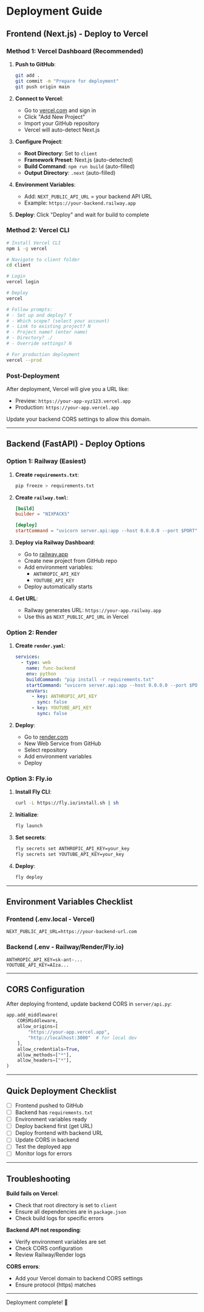# Deployment Guide

## Frontend (Next.js) - Deploy to Vercel

### Method 1: Vercel Dashboard (Recommended)

1. **Push to GitHub**:
   ```bash
   git add .
   git commit -m "Prepare for deployment"
   git push origin main
   ```

2. **Connect to Vercel**:
   - Go to [vercel.com](https://vercel.com) and sign in
   - Click "Add New Project"
   - Import your GitHub repository
   - Vercel will auto-detect Next.js

3. **Configure Project**:
   - **Root Directory**: Set to `client`
   - **Framework Preset**: Next.js (auto-detected)
   - **Build Command**: `npm run build` (auto-filled)
   - **Output Directory**: `.next` (auto-filled)

4. **Environment Variables**:
   - Add: `NEXT_PUBLIC_API_URL` = your backend API URL
   - Example: `https://your-backend.railway.app`

5. **Deploy**: Click "Deploy" and wait for build to complete

### Method 2: Vercel CLI

```bash
# Install Vercel CLI
npm i -g vercel

# Navigate to client folder
cd client

# Login
vercel login

# Deploy
vercel

# Follow prompts:
# - Set up and deploy? Y
# - Which scope? (select your account)
# - Link to existing project? N
# - Project name? (enter name)
# - Directory? ./
# - Override settings? N

# For production deployment
vercel --prod
```

### Post-Deployment

After deployment, Vercel will give you a URL like:
- Preview: `https://your-app-xyz123.vercel.app`
- Production: `https://your-app.vercel.app`

Update your backend CORS settings to allow this domain.

---

## Backend (FastAPI) - Deploy Options

### Option 1: Railway (Easiest)

1. **Create `requirements.txt`**:
   ```bash
   pip freeze > requirements.txt
   ```

2. **Create `railway.toml`**:
   ```toml
   [build]
   builder = "NIXPACKS"

   [deploy]
   startCommand = "uvicorn server.api:app --host 0.0.0.0 --port $PORT"
   ```

3. **Deploy via Railway Dashboard**:
   - Go to [railway.app](https://railway.app)
   - Create new project from GitHub repo
   - Add environment variables:
     - `ANTHROPIC_API_KEY`
     - `YOUTUBE_API_KEY`
   - Deploy automatically starts

4. **Get URL**:
   - Railway generates URL: `https://your-app.railway.app`
   - Use this as `NEXT_PUBLIC_API_URL` in Vercel

### Option 2: Render

1. **Create `render.yaml`**:
   ```yaml
   services:
     - type: web
       name: func-backend
       env: python
       buildCommand: "pip install -r requirements.txt"
       startCommand: "uvicorn server.api:app --host 0.0.0.0 --port $PORT"
       envVars:
         - key: ANTHROPIC_API_KEY
           sync: false
         - key: YOUTUBE_API_KEY
           sync: false
   ```

2. **Deploy**:
   - Go to [render.com](https://render.com)
   - New Web Service from GitHub
   - Select repository
   - Add environment variables
   - Deploy

### Option 3: Fly.io

1. **Install Fly CLI**:
   ```bash
   curl -L https://fly.io/install.sh | sh
   ```

2. **Initialize**:
   ```bash
   fly launch
   ```

3. **Set secrets**:
   ```bash
   fly secrets set ANTHROPIC_API_KEY=your_key
   fly secrets set YOUTUBE_API_KEY=your_key
   ```

4. **Deploy**:
   ```bash
   fly deploy
   ```

---

## Environment Variables Checklist

### Frontend (.env.local - Vercel)
```
NEXT_PUBLIC_API_URL=https://your-backend-url.com
```

### Backend (.env - Railway/Render/Fly.io)
```
ANTHROPIC_API_KEY=sk-ant-...
YOUTUBE_API_KEY=AIza...
```

---

## CORS Configuration

After deploying frontend, update backend CORS in `server/api.py`:

```python
app.add_middleware(
    CORSMiddleware,
    allow_origins=[
        "https://your-app.vercel.app",
        "http://localhost:3000"  # for local dev
    ],
    allow_credentials=True,
    allow_methods=["*"],
    allow_headers=["*"],
)
```

---

## Quick Deployment Checklist

- [ ] Frontend pushed to GitHub
- [ ] Backend has `requirements.txt`
- [ ] Environment variables ready
- [ ] Deploy backend first (get URL)
- [ ] Deploy frontend with backend URL
- [ ] Update CORS in backend
- [ ] Test the deployed app
- [ ] Monitor logs for errors

---

## Troubleshooting

**Build fails on Vercel**:
- Check that root directory is set to `client`
- Ensure all dependencies are in `package.json`
- Check build logs for specific errors

**Backend API not responding**:
- Verify environment variables are set
- Check CORS configuration
- Review Railway/Render logs

**CORS errors**:
- Add your Vercel domain to backend CORS settings
- Ensure protocol (https) matches

---

Deployment complete! 🚀

